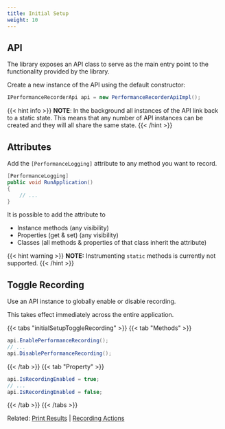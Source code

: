 ```yaml
---
title: Initial Setup
weight: 10
---
```


## API

The library exposes an API class to serve as the main entry point to the functionality provided by the library.

Create a new instance of the API using the default constructor:

```csharp
IPerformanceRecorderApi api = new PerformanceRecorderApiImpl();
```

{{< hint info >}}
**NOTE**: In the background all instances of the API link back to a static state.
This means that any number of API instances can be created and they will all share the same state.
{{< /hint >}}

## Attributes

Add the `[PerformanceLogging]` attribute to any method you want to record.

```csharp
[PerformanceLogging]
public void RunApplication()
{
    // ...
}
```

It is possible to add the attribute to
- Instance methods (any visibility)
- Properties (get & set) (any visibility)
- Classes (all methods & properties of that class inherit the attribute)

{{< hint warning >}}
**NOTE:** Instrumenting `static` methods is currently not supported.
{{< /hint >}}

## Toggle Recording

Use an API instance to globally enable or disable recording.

This takes effect immediately across the entire application.

{{< tabs "initialSetupToggleRecording" >}}
{{< tab "Methods" >}}

```csharp
api.EnablePerformanceRecording();
// ...
api.DisablePerformanceRecording();
```

{{< /tab >}}
{{< tab "Property" >}}

```csharp
api.IsRecordingEnabled = true;
// ...
api.IsRecordingEnabled = false;
```

{{< /tab >}}
{{< /tabs >}}

Related: [Print Results](/gettingStarted/printResults) | [Recording Actions](/advanced/recordActions)
